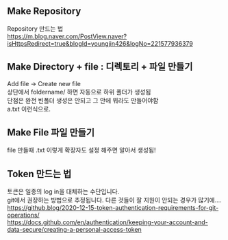 ## Make Repository 

Repository 만드는 법 <br/>
https://m.blog.naver.com/PostView.naver?isHttpsRedirect=true&blogId=youngjin426&logNo=221577936379

## Make Directory + file : 디렉토리 + 파일 만들기

Add file -> Create new file <br/>
상단에서 foldername/ 하면 자동으로 하위 폴더가 생성됨<br/>
단점은 완전 빈폴더 생성은 안되고 그 안에 뭐라도 만들어야함 <br/>
a.txt 이런식으로.<br/>

## Make File 파일 만들기
file 만들때 .txt 이렇게 확장자도 설정 해주면 알아서 생성됨!

## Token 만드는 법
토큰은 일종의 log in을 대체하는 수단입니다. <br/>
git에서 권장하는 방법으로 추정됩니다. 다른 것들이 잘 지원이 안되는 경우가 많기에.... <br/>
https://github.blog/2020-12-15-token-authentication-requirements-for-git-operations/  <br/>
https://docs.github.com/en/authentication/keeping-your-account-and-data-secure/creating-a-personal-access-token
